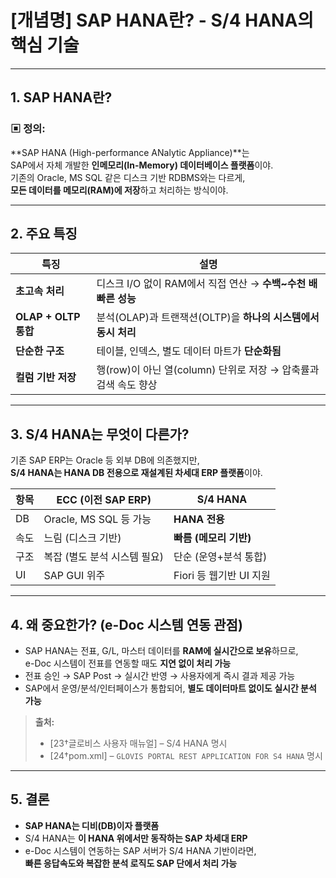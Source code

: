 # [개념명] SAP HANA란? - S/4 HANA의 핵심 기술

---

## 1. SAP HANA란?

### ▣ 정의:
**SAP HANA (High-performance ANalytic Appliance)**는  
SAP에서 자체 개발한 **인메모리(In-Memory) 데이터베이스 플랫폼**이야.  
기존의 Oracle, MS SQL 같은 디스크 기반 RDBMS와는 다르게,  
**모든 데이터를 메모리(RAM)에 저장**하고 처리하는 방식이야.

---

## 2. 주요 특징

| 특징 | 설명 |
|------|------|
| **초고속 처리** | 디스크 I/O 없이 RAM에서 직접 연산 → **수백~수천 배 빠른 성능** |
| **OLAP + OLTP 통합** | 분석(OLAP)과 트랜잭션(OLTP)을 **하나의 시스템에서 동시 처리** |
| **단순한 구조** | 테이블, 인덱스, 별도 데이터 마트가 **단순화됨**
| **컬럼 기반 저장** | 행(row)이 아닌 열(column) 단위로 저장 → 압축률과 검색 속도 향상 |

---

## 3. S/4 HANA는 무엇이 다른가?

기존 SAP ERP는 Oracle 등 외부 DB에 의존했지만,  
**S/4 HANA는 HANA DB 전용으로 재설계된 차세대 ERP 플랫폼**이야.

| 항목 | ECC (이전 SAP ERP) | S/4 HANA |
|------|--------------------|----------|
| DB | Oracle, MS SQL 등 가능 | **HANA 전용** |
| 속도 | 느림 (디스크 기반) | **빠름 (메모리 기반)** |
| 구조 | 복잡 (별도 분석 시스템 필요) | 단순 (운영+분석 통합) |
| UI | SAP GUI 위주 | Fiori 등 웹기반 UI 지원 |

---

## 4. 왜 중요한가? (e-Doc 시스템 연동 관점)

- SAP HANA는 전표, G/L, 마스터 데이터를 **RAM에 실시간으로 보유**하므로,  
  e-Doc 시스템이 전표를 연동할 때도 **지연 없이 처리 가능**
- 전표 승인 → SAP Post → 실시간 반영 → 사용자에게 즉시 결과 제공 가능
- SAP에서 운영/분석/인터페이스가 통합되어, **별도 데이터마트 없이도 실시간 분석 가능**

> **출처:**  
> - [23†글로비스 사용자 매뉴얼] – S/4 HANA 명시  
> - [24†pom.xml] – `GLOVIS PORTAL REST APPLICATION FOR S4 HANA` 명시

---

## 5. 결론

- **SAP HANA는 디비(DB)이자 플랫폼**  
- S/4 HANA는 **이 HANA 위에서만 동작하는 SAP 차세대 ERP**
- e-Doc 시스템이 연동하는 SAP 서버가 S/4 HANA 기반이라면,  
  **빠른 응답속도와 복잡한 분석 로직도 SAP 단에서 처리 가능**

